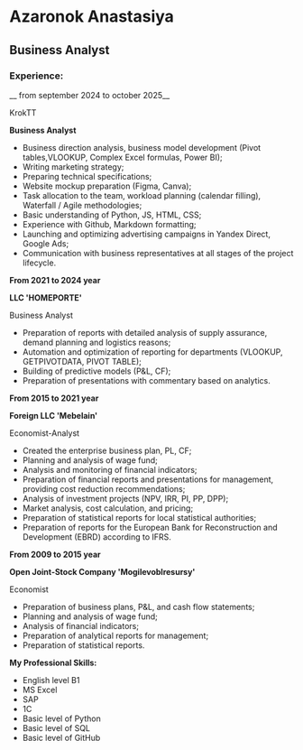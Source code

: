# Azaronok Anastasiya

## Business Analyst

### Experience:

__ from september 2024 to october 2025__

KrokTT

__Business Analyst__

* Business direction analysis, business model development (Pivot tables,VLOOKUP, Complex Excel formulas, Power BI);
* Writing marketing strategy;
* Preparing technical specifications;
* Website mockup preparation (Figma, Canva);
* Task allocation to the team, workload planning (calendar filling), Waterfall / Agile methodologies;
* Basic understanding of Python, JS, HTML, CSS;
* Experience with Github, Markdown formatting;
* Launching and optimizing advertising campaigns in Yandex Direct, Google Ads;
* Communication with business representatives at all stages of the project lifecycle.


__From 2021 to 2024 year__

__LLC 'HOMEPORTE'__

Business Analyst

* Preparation of reports with detailed analysis of supply assurance, demand planning and logistics reasons;
* Automation and optimization of reporting for departments (VLOOKUP, GETPIVOTDATA, PIVOT TABLE);
* Building of predictive models (P&L, CF);
* Preparation of presentations with commentary based on analytics.

__From 2015 to 2021 year__

__Foreign LLC 'Mebelain'__

Economist-Analyst

* Created the enterprise business plan, PL, CF;
* Planning and analysis of wage fund;
* Analysis and monitoring of financial indicators;
* Preparation of financial reports and presentations for management, providing cost reduction recommendations;
* Analysis of investment projects (NPV, IRR, PI, PP, DPP);
* Market analysis, cost calculation, and pricing;
* Preparation of statistical reports for local statistical authorities;
* Preparation of reports for the European Bank for Reconstruction and Development (EBRD) according to IFRS.

__From 2009 to 2015 year__

__Open Joint-Stock Company 'Mogilevoblresursy'__

Economist

* Preparation of business plans, P&L, and cash flow statements;
* Planning and analysis of wage fund;
* Analysis of financial indicators;
* Preparation of analytical reports for management;
* Preparation of statistical reports.


__My Professional Skills:__
* English level B1
* MS Excel
* SAP
* 1С
* Basic level of Python
* Basic level of SQL
* Basic level of GitHub








